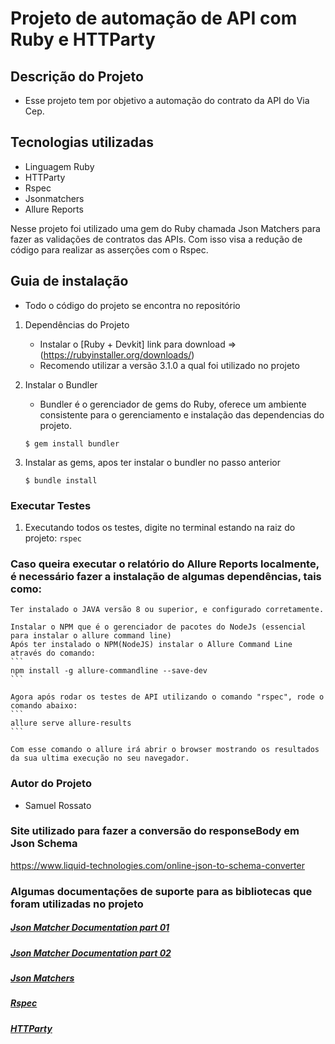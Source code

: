 # Projeto de automação de API com Ruby e HTTParty

## Descrição do Projeto
- Esse projeto tem por objetivo a automação do contrato da API do Via Cep.

## Tecnologias utilizadas
- Linguagem Ruby
- HTTParty
- Rspec
- Jsonmatchers
- Allure Reports

Nesse projeto foi utilizado uma gem do Ruby chamada Json Matchers para fazer as validações de contratos das APIs. Com isso visa a redução de código para realizar as asserções com o Rspec.

## Guia de instalação
- Todo o código do projeto se encontra no repositório

1. Dependências do Projeto

    * Instalar o [Ruby + Devkit] link para download =>(https://rubyinstaller.org/downloads/)
    - Recomendo utilizar a versão 3.1.0 a qual foi utilizado no projeto

2. Instalar o Bundler
    - Bundler é o gerenciador de gems do Ruby, oferece um ambiente consistente para o gerenciamento e instalação das dependencias do projeto.
    ```
    $ gem install bundler
    ```

3. Instalar as gems, apos ter instalar o bundler no passo anterior
	```
	$ bundle install
	```

### Executar Testes
  1. Executando todos os testes, digite no terminal estando na raiz do projeto:
    ```
	rspec
	```

### Caso queira executar o relatório do Allure Reports localmente, é necessário fazer a instalação de algumas dependências, tais como:
    Ter instalado o JAVA versão 8 ou superior, e configurado corretamente.

    Instalar o NPM que é o gerenciador de pacotes do NodeJs (essencial para instalar o allure command line)
    Após ter instalado o NPM(NodeJS) instalar o Allure Command Line através do comando:
    ```
    npm install -g allure-commandline --save-dev
    ```

    Agora após rodar os testes de API utilizando o comando "rspec", rode o comando abaixo:
    ```
    allure serve allure-results
    ```

    Com esse comando o allure irá abrir o browser mostrando os resultados da sua ultima execução no seu navegador.

### Autor do Projeto
- Samuel Rossato

### Site utilizado para fazer a conversão do responseBody em Json Schema

https://www.liquid-technologies.com/online-json-to-schema-converter

### Algumas documentações de suporte para as bibliotecas que foram utilizadas no projeto

##### [Json Matcher Documentation part 01](http://json-schema.org/understanding-json-schema/reference/string.html)
##### [Json Matcher Documentation part 02](http://json-schema.org/understanding-json-schema/reference/object.html)
##### [Json Matchers](https://thoughtbot.com/blog/validating-json-schemas-with-an-rspec-matcher)
##### [Rspec](https://relishapp.com/rspec/rspec-expectations/v/3-11/docs/built-in-matchers)
##### [HTTParty](https://www.rubydoc.info/gems/httparty/0.13.7)